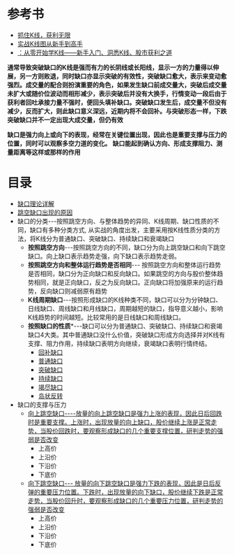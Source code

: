 # 参考书
* [抓住K线，获利无限](https://weread.qq.com/web/reader/39e32730813ab77b3g013a02kc81322c012c81e728d9d180)
* [实战K线图从新手到高手](https://weread.qq.com/web/reader/2ab3205071e429072ab8770kc81322c012c81e728d9d180)
* [：从零开始学K线——新手入门、洞悉K线、股市获利之道](https://weread.qq.com/web/reader/2a1327405933b42a14af962kc81322c012c81e728d9d180)

**通常导致突破缺口的K线是强而有力的长阴线或长阳线，显示一方的力量得以伸展，另一方则败退，同时缺口亦显示突破的有效性，突破缺口愈大，表示来变动愈强烈。成交量的配合则扮演重要的角色，如果发生缺口前成交量大，突破后成交量未扩大或随价位波动而相形减少，表示突破后并没有大换手，行情变动一段后由于获利者回吐承接力量不强时，便回头填补缺口。突破缺口发生后，成交量不但没有减少，反而扩大，则此缺口意义深远，近期内将不会回补。与突破形态一样，下跌突破缺口并不一定出现大成交量，但仍有效**  

**缺口是强力向上或向下的表现，经常在关键位置出现，因此也是重要支撑与压力的位置，同时可以观察多空力道的变化。**
**缺口能起到确认方向、形成支撑阻力、测量距离等这样或那样的作用**

# 目录
  * [缺口理论详解](https://weread.qq.com/web/reader/2a1327405933b42a14af962k0723244023c072b030ba601)
  * [跳空缺口出现的原因](https://weread.qq.com/web/reader/39e32730813ab77b3g013a02kd3d322001ad3d9446802347)
  * 缺口的分类---按照跳空方向、与整体趋势的异同、K线周期、缺口性质的不同，缺口有多种分类方式, 从实战的角度出发，主要采用按K线性质分类的方法，将K线分为普通缺口、突破缺口、持续缺口和衰竭缺口
    * **按照跳空方向**---按照跳空方向的不同，缺口分为向上跳空缺口和向下跳空缺口。向上缺口表示趋势走强，向下缺口表示趋势走弱。
    * **按照跳空方向和整体运行趋势是否相同**--- 按照跳空方向和整体运行趋势是否相同，缺口分为正向缺口和反向缺口。如果跳空的方向与股价整体趋势相同，就是正向缺口，反之为反向缺口。正向缺口将加强原来的运行趋势，反向缺口则减弱原有趋势
    * **K线周期缺口**---按照形成缺口的K线种类不同，缺口可以分为分钟缺口、日线缺口、周线缺口和月线缺口，周期越短的缺口，指导意义越小，影响K线趋势的时间越短。比较常用的是日线缺口和周线缺口。
    * **按照缺口的性质***---缺口可以分为普通缺口、突破缺口、持续缺口和衰竭缺口4大类。其中普通缺口没什么价值，突破缺口形成方向选择并对K线有支撑、阻力作用，持续缺口表明方向继续，衰竭缺口表明行情终结。   
      * [回补缺口](https://github.com/stevenli91748/Stock-Knowledge/blob/master/%E6%8A%80%E6%9C%AF%E5%88%86%E6%9E%90/K%E7%BA%BF%E5%9B%BE/%E7%BC%BA%E5%8F%A3%E5%88%86%E6%9E%90/%E5%9B%9E%E8%A1%A5%E7%BC%BA%E5%8F%A3/%E5%9B%9E%E8%A1%A5%E7%BC%BA%E5%8F%A3.md)
      * [普通缺口](https://github.com/stevenli91748/Stock-Knowledge/blob/master/%E6%8A%80%E6%9C%AF%E5%88%86%E6%9E%90/K%E7%BA%BF%E5%9B%BE/%E7%BC%BA%E5%8F%A3%E5%88%86%E6%9E%90/%E8%B7%B3%E7%A9%BA%E7%BC%BA%E5%8F%A3/%E8%B7%B3%E7%A9%BA%E7%BC%BA%E5%8F%A3.md)
      * [突破缺口](https://github.com/stevenli91748/Stock-Knowledge/blob/master/%E6%8A%80%E6%9C%AF%E5%88%86%E6%9E%90/K%E7%BA%BF%E5%9B%BE/%E7%BC%BA%E5%8F%A3%E5%88%86%E6%9E%90/%E7%AA%81%E7%A0%B4%E7%BC%BA%E5%8F%A3/%E7%AA%81%E7%A0%B4%E7%BC%BA%E5%8F%A3.md)
      * [持续缺口](https://github.com/stevenli91748/Stock-Knowledge/blob/master/%E6%8A%80%E6%9C%AF%E5%88%86%E6%9E%90/K%E7%BA%BF%E5%9B%BE/%E7%BC%BA%E5%8F%A3%E5%88%86%E6%9E%90/%E6%8C%81%E7%BB%AD%E7%BC%BA%E5%8F%A3/%E6%8C%81%E7%BB%AD%E7%BC%BA%E5%8F%A3.md)
      * [竭尽缺口](https://github.com/stevenli91748/Stock-Knowledge/blob/master/%E6%8A%80%E6%9C%AF%E5%88%86%E6%9E%90/K%E7%BA%BF%E5%9B%BE/%E7%BC%BA%E5%8F%A3%E5%88%86%E6%9E%90/%E7%AB%AD%E5%B0%BD%E7%BC%BA%E5%8F%A3/%E7%AB%AD%E5%B0%BD%E7%BC%BA%E5%8F%A3.md)
      * [岛状反转](https://github.com/stevenli91748/Stock-Knowledge/blob/master/%E6%8A%80%E6%9C%AF%E5%88%86%E6%9E%90/K%E7%BA%BF%E5%9B%BE/%E7%BC%BA%E5%8F%A3%E5%88%86%E6%9E%90/%E5%B2%9B%E7%8A%B6%E5%8F%8D%E8%BD%AC/%E5%B2%9B%E7%8A%B6%E5%8F%8D%E8%BD%AC.md)
   * 缺口的支撑与压力
     * [向上跳空缺口----放量的向上跳空缺口是强力上涨的表现，因此日后回跌时是重要支撑。上涨时，出现放量的向上缺口，股价继续上涨是正常走势，当股价回跌时，要观察形成缺口的几个重要支撑位置，研判走势的强弱是否改变](https://weread.qq.com/web/reader/39e32730813ab77b3g013a02)
       * 上高价
       * 上沿价
       * 下沿价
       * 下底价 
     * [向下跳空缺口--- 放量的向下跳空缺口是强力下跌的表现，因此是日后反弹的重要压力位置。下跌时，出现放量的向下缺口，股价继续下跌是正常走势，当股价回升时，要观察形成缺口的几个重要压力位置，研判走势的强弱是否改变](https://weread.qq.com/web/reader/39e32730813ab77b3g013a02)     
       * 上高价
       * 上沿价
       * 下沿价
       * 下底价 
